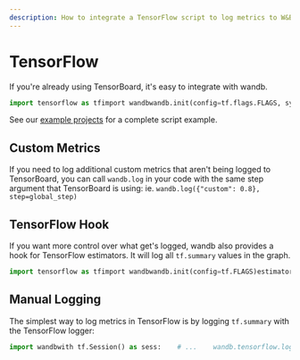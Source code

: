 ```yaml
---
description: How to integrate a TensorFlow script to log metrics to W&B
---
```


# TensorFlow

If you're already using TensorBoard, it's easy to integrate with wandb.

```python
import tensorflow as tfimport wandbwandb.init(config=tf.flags.FLAGS, sync_tensorboard=True)
```

See our [example projects](../example-projects/) for a complete script example.

## Custom Metrics

If you need to log additional custom metrics that aren't being logged to TensorBoard, you can call `wandb.log` in your code with the same step argument that TensorBoard is using: ie. `wandb.log({"custom": 0.8}, step=global_step)`

## TensorFlow Hook

If you want more control over what get's logged, wandb also provides a hook for TensorFlow estimators. It will log all `tf.summary` values in the graph.

```python
import tensorflow as tfimport wandbwandb.init(config=tf.FLAGS)estimator.train(hooks=[wandb.tensorflow.WandbHook(steps_per_log=1000)])
```

## Manual Logging

The simplest way to log metrics in TensorFlow is by logging `tf.summary` with the TensorFlow logger:

```python
import wandbwith tf.Session() as sess:    # ...    wandb.tensorflow.log(tf.summary.merge_all())
```

